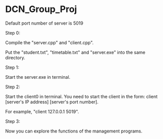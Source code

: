 # DCN_Group_Proj

Default port number of server is 5019

Step 0: 

Compile the "server.cpp" and "client.cpp".

Put the "student.txt", "timetable.txt" and "server.exe" into the same directory.

Step 1:

Start the server.exe in terminal. 

Step 2: 

Start the client0 in terminal. You need to start the client in the form: client [server's IP address] [server's port number]. 

For example, "client 127.0.0.1 5019".

Step 3:

Now you can explore the functions of the management programs.
